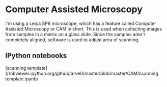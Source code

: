 # Computer Assisted Microscopy
I'm using a Leica SP8 microscope, which has a feature called Computer Assisted Microscopy or CAM in short. This is used when collecting images from samples in a matrix on a glass slide. Since the samples aren't completely aligned, software is used to adjust area of scanning.


## IPython notebooks
[scanning template](//nbviewer.ipython.org/github/arve0/master/blob/master/CAM/scanning template.ipynb)
